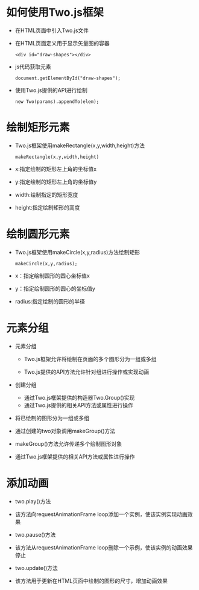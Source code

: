 # 如何使用Two.js框架

 - 在HTML页面中引入Two.js文件
       <script src="two.js"></script>

 - 在HTML页面定义用于显示矢量图的容器

       <div id="draw-shapes"></div>

 - js代码获取元素

       document.getElementById("draw-shapes");

 - 使用Two.js提供的API进行绘制

       new Two(params).appendTo(elem);

# 绘制矩形元素

 - Two.js框架使用makeRectangle(x,y,width,height)方法

       makeRectangle(x,y,width,height)

  - x:指定绘制的矩形左上角的坐标值x
  - y:指定绘制的矩形左上角的坐标值y
  - width:绘制指定的矩形宽度
  - height:指定绘制矩形的高度

# 绘制圆形元素

  - Two.js框架使用makeCircle(x,y,radius)方法绘制矩形

        makeCircle(x,y,radius);

   - x：指定绘制圆形的圆心坐标值x
   - y：指定绘制圆形的圆心的坐标值y
   - radius:指定绘制的圆形的半径

# 元素分组

- 元素分组

  - Two.js框架允许将绘制在页面的多个图形分为一组或多组

  - Two.js提供的API方法允许针对组进行操作或实现动画

- 创建分组

  - 通过Two.js框架提供的构造器Two.Group()实现
  - 通过Two.js提供的相关API方法或属性进行操作


- 将已绘制的图形分为一组或多组

 - 通过创建的two对象调用makeGroup()方法

 - makeGroup()方法允许传递多个绘制图形对象
 
 - 通过Two.js框架提供的相关API方法或属性进行操作

# 添加动画

 - two.play()方法

  - 该方法向requestAnimationFrame loop添加一个实例，使该实例实现动画效果

 - two.pause()方法

  - 该方法从requestAnimationFrame loop删除一个示例，使该实例的动画效果停止

 - two.update()方法

  - 该方法用于更新在HTML页面中绘制的图形的尺寸，增加动画效果


  

